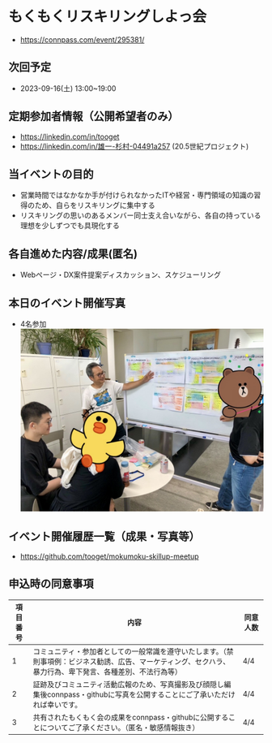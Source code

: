 # もくもくリスキリングしよっ会
 - https://connpass.com/event/295381/

## 次回予定
 - 2023-09-16(土) 13:00~19:00

## 定期参加者情報（公開希望者のみ）
 - https://linkedin.com/in/tooget
 - https://linkedin.com/in/雄一-杉村-04491a257 (20.5世紀プロジェクト)

## 当イベントの目的
 - 営業時間ではなかなか手が付けられなかったITや経営・専門領域の知識の習得のため、自らをリスキリングに集中する
 - リスキリングの思いのあるメンバー同士支え合いながら、各自の持っている理想を少しずつでも具現化する

## 各自進めた内容/成果(匿名)
 - Webページ・DX案件提案ディスカッション、スケジューリング

## 本日のイベント開催写真
 - 4名参加
 ![写真・同意済み](https://raw.githubusercontent.com/tooget/mokumoku-skillup-meetup/main/photo/【第28回・Y-Valley代々木】もくもくリスキリングしよっ会_20230909.jpg)

## イベント開催履歴一覧（成果・写真等）
 - https://github.com/tooget/mokumoku-skillup-meetup

## 申込時の同意事項
| 項目番号 | 内容 | 同意人数 |
| -- | -- | -- |
| 1 | コミュニティ・参加者としての一般常識を遵守いたします。（禁則事項例：ビジネス勧誘、広告、マーケティング、セクハラ、暴力行為、卑下発言、各種差別、不法行為等）| 4/4 |
| 2 | 証跡及びコミュニティ活動広報のため、写真撮影及び顔隠し編集後connpass・githubに写真を公開することにご了承いただければ幸いです。| 4/4 |
| 3 | 共有されたもくもく会の成果をconnpass・githubに公開することについてご了承ください。（匿名・敏感情報抜き）| 4/4 |